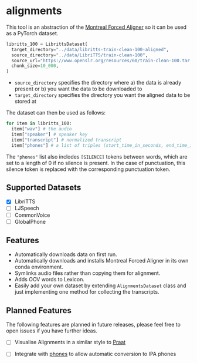 # alignments
This tool is an abstraction of the [Montreal Forced Aligner](montreal-forced-aligner.readthedocs.io/) so it can be used as a PyTorch dataset.

```python
libritts_100 = LibrittsDataset(
  target_directory="../data/libritts-train-clean-100-aligned",
  source_directory="../data/LibriTTS/train-clean-100",
  source_url="https://www.openslr.org/resources/60/train-clean-100.tar.gz",
  chunk_size=10_000,
)
```

- ``source_directory`` specifies the directory where a) the data is already present or b) you want the data to be downloaded to
- ``target_directory`` specifies the directory you want the aligned data to be stored at

The dataset can then be used as follows:

```python
for item in libritts_100:
  item["wav"] # the audio
  item["speaker"] # speaker key
  item["transcript"] # normalized transcript
  item["phones"] # a list of triples (start_time_in_seconds, end_time_in_seconds, phone)
```

The ``"phones"`` list also inclodes ``[SILENCE]`` tokens between words, which are set to a length of 0 if no silence is present. In the case of punctuation, this silence token is replaced with the corresponding punctuation token.

## Supported Datasets

 - [x] LibriTTS
 - [ ] LJSpeech
 - [ ] CommonVoice
 - [ ] GlobalPhone

## Features

- Automatically downloads data on first run.
- Automatically downloads and installs Montreal Forced Aligner in its own conda environment.
- Symlinks audio files rather than copying them for alignment.
- Adds OOV words to Lexicon.
- Easily add your own dataset by extending ``AlignmentsDataset`` class and just implementing one method for collecting the transcripts.

## Planned Features

The following features are planned in future releases, please feel free to open issues if you have further ideas.

- [ ] Visualise Alignments in a similar style to [Praat](https://www.fon.hum.uva.nl/praat/)
- [ ] Integrate with [phones](github.com/MiniXC/phones) to allow automatic conversion to IPA phones


